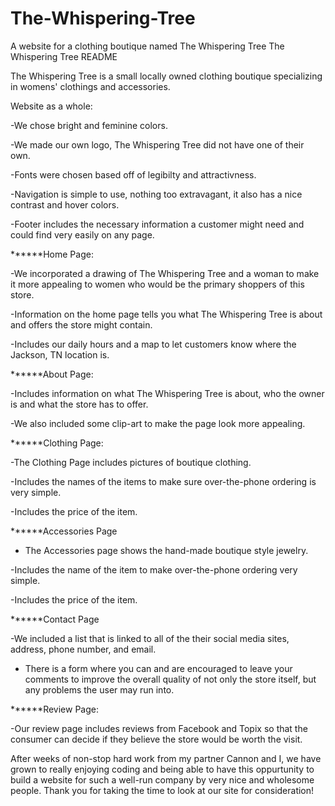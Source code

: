 # The-Whispering-Tree
A website for a clothing boutique named The Whispering Tree
The Whispering Tree README
 
The Whispering Tree is a small locally owned clothing boutique specializing in womens' clothings and accessories. 

Website as a whole:

-We chose bright and feminine colors.

-We made our own logo, The Whispering Tree did not have one of their own. 

-Fonts were chosen based off of legibilty and attractivness.

-Navigation is simple to use, nothing too extravagant, it also has a nice contrast and hover colors. 

-Footer includes the necessary information a customer might need and could find very easily on any page.



******Home Page:

-We incorporated a drawing of The Whispering Tree and a woman to make it more appealing to women who would be the primary shoppers of this store.

-Information on the home page tells you what The Whispering Tree is about and offers the store might contain.


-Includes our daily hours and a map to let customers know where the Jackson, TN location is. 



******About Page:

-Includes information on what The Whispering Tree is about, who the owner is and what the store has to offer.

-We also included some clip-art to make the page look more appealing.

******Clothing Page:

-The Clothing Page includes pictures of boutique clothing. 

-Includes the names of the items to make sure over-the-phone ordering is very simple.


-Includes the price of the item. 

******Accessories Page
- The Accessories page shows the hand-made boutique style jewelry. 

-Includes the name of the item to make over-the-phone ordering very simple.

-Includes the price of the item. 


******Contact Page

-We included a list that is linked to all of the their social media sites, address, phone number, and email. 

- There is a form where you can and are encouraged to leave your comments to improve the overall quality of not only the store itself, but any problems the user may run into.



******Review Page:

-Our review page includes reviews from Facebook and Topix so that the consumer can decide if they believe the store would be worth the visit.

After weeks of non-stop hard work from my partner Cannon and I, we have grown to really enjoying coding and being able to have this oppurtunity to build a website for such a well-run company by very nice and wholesome people. Thank you for taking the time to look at our site for consideration!
